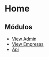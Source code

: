 # Home

## Módulos
* [View Admin](view-admin/index.md)
* [View Empresas](view-empresas/index.md)
* [Api](api/index.md)